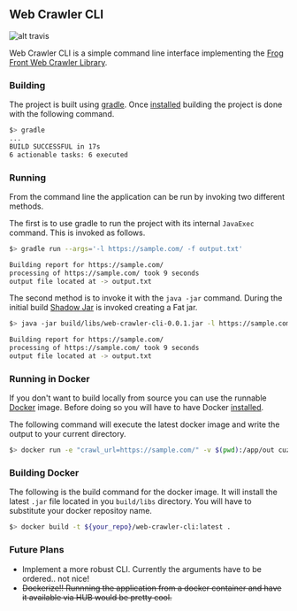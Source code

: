 ## Web Crawler CLI

![alt travis](https://travis-ci.org/cuzz22000/web-crawler-cli.svg?branch=master)

Web Crawler CLI is a simple command line interface implementing the [Frog Front Web Crawler Library](https://github.com/Frog-Front/web-crawler).

### Building
The project is built using [gradle](https://gradle.org/). Once [installed](https://gradle.org/install/) building the project is done with the following command.

```bash
$> gradle
...
BUILD SUCCESSFUL in 17s
6 actionable tasks: 6 executed
```

### Running
From the command line the application can be run by invoking two different methods.

The first is to use gradle to run the project with its internal `JavaExec` command. This is invoked as follows.

```bash
$> gradle run --args='-l https://sample.com/ -f output.txt'

Building report for https://sample.com/
processing of https://sample.com/ took 9 seconds
output file located at -> output.txt

```

The second method is to invoke it with the `java -jar` command. During the initial build [Shadow Jar](https://github.com/johnrengelman/shadow) is invoked creating a Fat jar.

```bash
$> java -jar build/libs/web-crawler-cli-0.0.1.jar -l https://sample.com/ -f output.txt

Building report for https://sample.com/
processing of https://sample.com/ took 9 seconds
output file located at -> output.txt

```
### Running in Docker
If you don't want to build locally from source you can use the runnable [Docker](https://www.docker.com/) image. Before doing so you will have to have Docker [installed](https://docs.docker.com/install/).

The following command will execute the latest docker image and write the output to your current directory.

```bash
$> docker run -e "crawl_url=https://sample.com/" -v $(pwd):/app/out cuzz22000/web-crawler-cli
```

### Building Docker
The following is the build command for the docker image. It will install the latest `.jar` file located in you `build/libs` directory. You will have to substitute your docker repositoy name.

```bash
$> docker build -t ${your_repo}/web-crawler-cli:latest .
```

### Future Plans
  - Implement a more robust CLI. Currently the arguments have to be ordered.. not nice!
  - ~~Dockerize!! Runnning the application from a docker container and have it available via HUB would be pretty cool.~~
